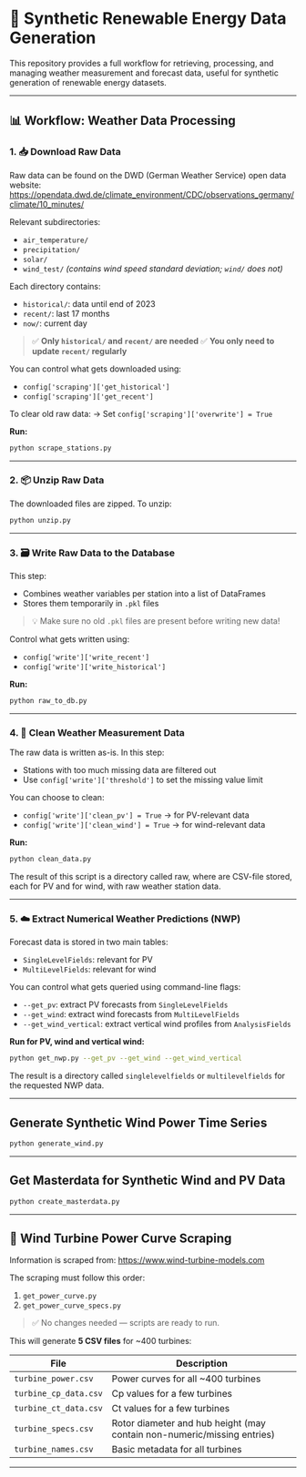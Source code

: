 # 🌱 Synthetic Renewable Energy Data Generation

This repository provides a full workflow for retrieving, processing, and managing weather measurement and forecast data, useful for synthetic generation of renewable energy datasets.

---

## 📊 Workflow: Weather Data Processing

### 1. 📥 Download Raw Data

Raw data can be found on the DWD (German Weather Service) open data website:
https://opendata.dwd.de/climate_environment/CDC/observations_germany/climate/10_minutes/

Relevant subdirectories:

- `air_temperature/`
- `precipitation/`
- `solar/`
- `wind_test/` *(contains wind speed standard deviation; `wind/` does not)*

Each directory contains:

- `historical/`: data until end of 2023
- `recent/`: last 17 months
- `now/`: current day

> ✅ **Only `historical/` and `recent/` are needed**
> ✅ **You only need to update `recent/` regularly**

You can control what gets downloaded using:

- `config['scraping']['get_historical']`
- `config['scraping']['get_recent']`

To clear old raw data:
→ Set `config['scraping']['overwrite'] = True`

**Run:**

```bash
python scrape_stations.py
```

---

### 2. 📦 Unzip Raw Data

The downloaded files are zipped. To unzip:

```bash
python unzip.py
```

---

### 3. 🗃️ Write Raw Data to the Database

This step:

- Combines weather variables per station into a list of DataFrames
- Stores them temporarily in `.pkl` files

> 💡 Make sure no old `.pkl` files are present before writing new data!

Control what gets written using:

- `config['write']['write_recent']`
- `config['write']['write_historical']`

**Run:**

```bash
python raw_to_db.py
```

---

### 4. 🧹 Clean Weather Measurement Data

The raw data is written as-is. In this step:

- Stations with too much missing data are filtered out
- Use `config['write']['threshold']` to set the missing value limit

You can choose to clean:

- `config['write']['clean_pv'] = True` → for PV-relevant data
- `config['write']['clean_wind'] = True` → for wind-relevant data

**Run:**

```bash
python clean_data.py
```

The result of this script is a directory called raw, where are CSV-file stored, each for PV and for wind, with raw weather station data.

---

### 5. ☁️ Extract Numerical Weather Predictions (NWP)

Forecast data is stored in two main tables:

- `SingleLevelFields`: relevant for PV
- `MultiLevelFields`: relevant for wind

You can control what gets queried using command-line flags:

- `--get_pv`: extract PV forecasts from `SingleLevelFields`
- `--get_wind`: extract wind forecasts from `MultiLevelFields`
- `--get_wind_vertical`: extract vertical wind profiles from `AnalysisFields`

**Run for PV, wind and vertical wind:**

```bash
python get_nwp.py --get_pv --get_wind --get_wind_vertical
```

The result is a directory called `singlelevelfields` or `multilevelfields` for the requested NWP data.

---

## Generate Synthetic Wind Power Time Series

```bash
python generate_wind.py
```

---

## Get Masterdata for Synthetic Wind and PV Data

```bash
python create_masterdata.py
```

---

## 🔧 Wind Turbine Power Curve Scraping

Information is scraped from:
https://www.wind-turbine-models.com

The scraping must follow this order:

1. `get_power_curve.py`
2. `get_power_curve_specs.py`

> ✅ No changes needed — scripts are ready to run.

This will generate **5 CSV files** for ~400 turbines:

| File                   | Description                                                                 |
|------------------------|-----------------------------------------------------------------------------|
| `turbine_power.csv`    | Power curves for all ~400 turbines                                          |
| `turbine_cp_data.csv`  | Cp values for a few turbines                                                |
| `turbine_ct_data.csv`  | Ct values for a few turbines                                                |
| `turbine_specs.csv`    | Rotor diameter and hub height (may contain non-numeric/missing entries)     |
| `turbine_names.csv`    | Basic metadata for all turbines                                             |

---